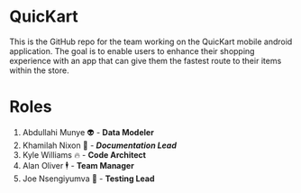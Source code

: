 # QuicKart
This is the GitHub repo for the team working on the QuicKart mobile android application. The goal is to enable users to enhance their shopping experience with an app that can give them the fastest route to their items within the store.


# Roles
 
1. Abdullahi Munye :alien: - **Data Modeler**
2. Khamilah Nixon :page_with_curl: - **_Documentation Lead_**
3. Kyle Williams :fire: - **Code Architect**
4. Alan Oliver 🕴️ - **Team Manager**
5. Joe Nsengiyumva :hatching_chick: - **Testing Lead**
